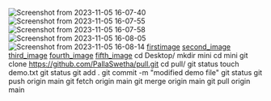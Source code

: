 ![Screenshot from 2023-11-05 16-07-40](https://github.com/PallaSwetha/friend-rainbow/assets/140942003/e40f769a-5c0d-4287-bc81-f3b85da794d3)
![Screenshot from 2023-11-05 16-07-55](https://github.com/PallaSwetha/friend-rainbow/assets/140942003/1cd38db1-3bc2-4878-a21b-cd6399de977a)
![Screenshot from 2023-11-05 16-07-58](https://github.com/PallaSwetha/friend-rainbow/assets/140942003/61accdbf-afed-479e-9968-487e06b4b98f)
![Screenshot from 2023-11-05 16-08-05](https://github.com/PallaSwetha/friend-rainbow/assets/140942003/a1c0c033-5dc9-4146-a2be-5644715f0f8f)
![Screenshot from 2023-11-05 16-08-14](https://github.com/PallaSwetha/friend-rainbow/assets/140942003/2c17f265-9390-4d54-9ce5-eaf3e3505fd8)
[firstimage](https://user-images.githubusercontent.com/140942003/280525538-02050641-b2de-4d03-816c-37942ee5bcaf.png)
[second_image](https://user-images.githubusercontent.com/140942003/280525542-131c316f-6455-4af7-b6be-211716f97a16.png)
[third_image](https://user-images.githubusercontent.com/140942003/280525547-fb4450c0-6419-40ec-869c-570dc35b0731.png)
[fourth_image](https://user-images.githubusercontent.com/140942003/280525548-a87d828d-d126-4a44-aba0-9a49257f7ac8.png)
[fifth_image](https://user-images.githubusercontent.com/140942003/280525549-49bc92a1-99d9-4ed7-8466-1f34354ffacd.png)
cd Desktop/
mkdir mini
cd mini
git clone https://github.com/PallaSwetha/pull.git
cd pull/
git status
touch demo.txt
git status 
git add .
git commit -m "modified demo file"
git status
git push origin main
git fetch origin main
git merge origin main
git pull origin main

